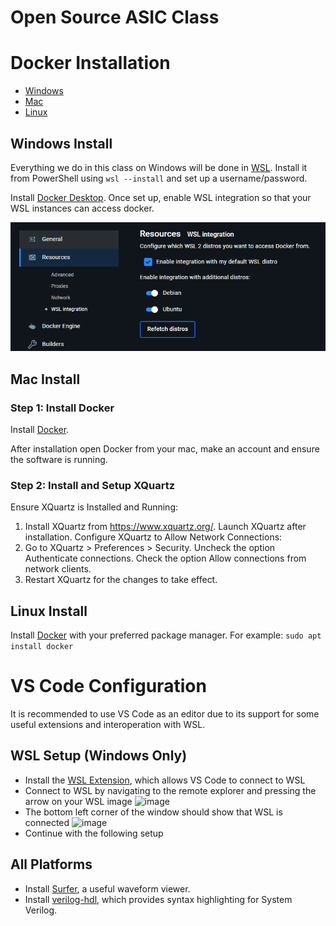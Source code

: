 # Open Source ASIC Class

# Docker Installation
- [Windows](#windows-install)
- [Mac](#mac-install)
- [Linux](#linux-install)

## Windows Install
Everything we do in this class on Windows will be done in [WSL](https://learn.microsoft.com/en-us/windows/wsl/install). Install it from PowerShell using `wsl --install` and set up a username/password.


Install [Docker Desktop](https://www.docker.com/products/docker-desktop/). Once set up, enable WSL integration so that your WSL instances can access docker.

![alt text](docker.png)

## Mac Install

### Step 1: Install Docker
Install [Docker](https://www.docker.com/products/docker-desktop/). 

After installation open Docker from your mac, make an account and ensure the software is running.

### Step 2: Install and Setup XQuartz
Ensure XQuartz is Installed and Running:

1. Install XQuartz from https://www.xquartz.org/. Launch XQuartz after installation. Configure XQuartz to Allow Network Connections:
2. Go to XQuartz > Preferences > Security. Uncheck the option Authenticate connections. Check the option Allow connections from network clients.
3. Restart XQuartz for the changes to take effect.

## Linux Install

Install [Docker](https://www.docker.com/products/docker-desktop/) with your preferred package manager. For example:
`sudo apt install docker` 

# VS Code Configuration
It is recommended to use VS Code as an editor due to its support for some useful extensions and interoperation with WSL.

## WSL Setup (Windows Only)
- Install the [WSL Extension](https://marketplace.visualstudio.com/items?itemName=ms-vscode-remote.remote-wsl), which allows VS Code to connect to WSL
- Connect to WSL by navigating to the remote explorer and pressing the arrow on your WSL image ![image](https://github.com/user-attachments/assets/fd546ea7-f7e9-4737-b453-3f9d788df506)
- The bottom left corner of the window should show that WSL is connected ![image](https://github.com/user-attachments/assets/461ade17-89e0-4ad6-9e69-c26b0fed3fed)
- Continue with the following setup

## All Platforms

- Install [Surfer](https://marketplace.visualstudio.com/items?itemName=surfer-project.surfer), a useful waveform viewer.
- Install [verilog-hdl](https://marketplace.visualstudio.com/items?itemName=mshr-h.veriloghdl), which provides syntax highlighting for System Verilog.


